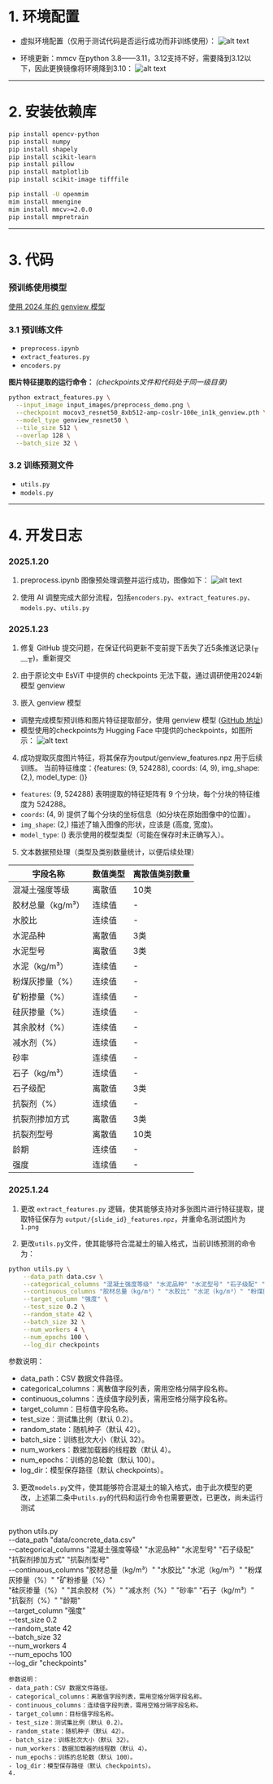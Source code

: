 # 1. 环境配置

- 虚拟环境配置（仅用于测试代码是否运行成功而非训练使用）：
![alt text](mdImage/env_run.png)

- 环境更新：mmcv 在python 3.8——3.11，3.12支持不好，需要降到3.12以下，因此更换镜像将环境降到3.10：
  ![alt text](mdImage/env_run2.png)

---

# 2. 安装依赖库
```bash
pip install opencv-python
pip install numpy
pip install shapely
pip install scikit-learn
pip install pillow
pip install matplotlib
pip install scikit-image tifffile

pip install -U openmim
mim install mmengine
mim install mmcv>=2.0.0
pip install mmpretrain
```

---

# 3. 代码

### 预训练使用模型
[使用 2024 年的 genview 模型](https://huggingface.co/Xiaojie0903/genview_pretrained_models/tree/main)


### 3.1 预训练文件
- `preprocess.ipynb`
- `extract_features.py`
- `encoders.py`

**图片特征提取的运行命令：**
  *(checkpoints文件和代码处于同一级目录)*
```bash
python extract_features.py \
  --input_image input_images/preprocess_demo.png \
  --checkpoint mocov3_resnet50_8xb512-amp-coslr-100e_in1k_genview.pth \
  --model_type genview_resnet50 \
  --tile_size 512 \
  --overlap 128 \
  --batch_size 32 \
```

### 3.2 训练预测文件
- `utils.py`
- `models.py`

---

# 4. 开发日志

### 2025.1.20
1. preprocess.ipynb 图像预处理调整并运行成功，图像如下：
![alt text](mdImage/image_preprocess.png)

2. 使用 AI 调整完成大部分流程，包括`encoders.py`、`extract_features.py`、`models.py`、`utils.py`

### 2025.1.23
1. 修复 GitHub 提交问题，在保证代码更新不变前提下丢失了近5条推送记录(╥﹏╥)，重新提交

2. 由于原论文中 EsViT 中提供的 checkpoints 无法下载，通过调研使用2024新模型 genview 

3. 嵌入 genview 模型
  - 调整完成模型预训练和图片特征提取部分，使用 genview 模型 ([GitHub 地址](https://github.com/xiaojieli0903/genview/))
  - 模型使用的checkpoints为 Hugging Face 中提供的checkpoints，如图所示：
    ![alt text](mdImage/checkpoints.png)

4. 成功提取灰度图片特征，将其保存为output/genview_features.npz 用于后续训练。
   当前特征维度：{features: (9, 524288), coords: (4, 9), img_shape: (2,), model_type: ()}
  - `features`: (9, 524288) 表明提取的特征矩阵有 9 个分块，每个分块的特征维度为 524288。
  - `coords`: (4, 9) 提供了每个分块的坐标信息（如分块在原始图像中的位置）。
  - `img_shape`: (2,) 描述了输入图像的形状，应该是 (高度, 宽度)。
  - `model_type`: () 表示使用的模型类型（可能在保存时未正确写入）。
  
5. 文本数据预处理（类型及类别数量统计，以便后续处理）

| 字段名称         | 数值类型        | 离散值类别数量          |
|------------------|---------------|-----------------|
| 混凝土强度等级   | 离散值           | 10类    |
| 胶材总量（kg/m³）| 连续值           | -       |
| 水胶比           | 连续值          | -        |
| 水泥品种         | 离散值          | 3类      |
| 水泥型号         | 离散值          | 3类      |
| 水泥（kg/m³）    | 连续值          | -        |
| 粉煤灰掺量（%）  | 连续值          | -        |
| 矿粉掺量（%）    | 连续值          | -        |
| 硅灰掺量（%）    | 连续值          | -        |
| 其余胶材（%）    | 连续值          | -        |
| 减水剂（%）      | 连续值          | -        |
| 砂率             | 连续值         | -        |
| 石子（kg/m³）    | 连续值          | -        |
| 石子级配         | 离散值          | 3类      |
| 抗裂剂（%）      | 连续值          | -        |
| 抗裂剂掺加方式   | 离散值          | 3类      |
| 抗裂剂型号       | 离散值          | 10类     |
| 龄期             | 连续值          | -        |
| 强度             | 连续值          | -        |

### 2025.1.24
1. 更改 `extract_features.py` 逻辑，使其能够支持对多张图片进行特征提取，提取特征保存为 `output/{slide_id}_features.npz`，并重命名测试图片为 `1.png`

2. 更改`utils.py`文件，使其能够符合混凝土的输入格式，当前训练预测的命令为：
  
  ```bash
  python utils.py \
      --data_path data.csv \
      --categorical_columns "混凝土强度等级" "水泥品种" "水泥型号" "石子级配" "抗裂剂掺加方式" "抗裂剂型号" \
      --continuous_columns "胶材总量（kg/m³）" "水胶比" "水泥（kg/m³）" "粉煤灰掺量（%）" "矿粉掺量（%）" "硅灰掺量（%）" "其余胶材（%）" "减水剂（%）" "砂率" "石子（kg/m³）" "抗裂剂（%）" "龄期" \
      --target_column "强度" \
      --test_size 0.2 \
      --random_state 42 \
      --batch_size 32 \
      --num_workers 4 \
      --num_epochs 100 \
      --log_dir checkpoints
  ```
  参数说明：
  - data_path：CSV 数据文件路径。
  - categorical_columns：离散值字段列表，需用空格分隔字段名称。
  - continuous_columns：连续值字段列表，需用空格分隔字段名称。
  - target_column：目标值字段名称。
  - test_size：测试集比例（默认 0.2）。
  - random_state：随机种子（默认 42）。
  - batch_size：训练批次大小（默认 32）。
  - num_workers：数据加载器的线程数（默认 4）。
  - num_epochs：训练的总轮数（默认 100）。
  - log_dir：模型保存路径（默认 checkpoints）。

3. 更改`models.py`文件，使其能够符合混凝土的输入格式，由于此次模型的更改，上述第二条中`utils.py`的代码和运行命令也需要更改，已更改，尚未运行测试
     ```bash
  python utils.py \
    --data_path "data/concrete_data.csv" \
    --categorical_columns "混凝土强度等级" "水泥品种" "水泥型号" "石子级配" "抗裂剂掺加方式" "抗裂剂型号" \
    --continuous_columns "胶材总量（kg/m³）" "水胶比" "水泥（kg/m³）" "粉煤灰掺量（%）" "矿粉掺量（%）" \
    "硅灰掺量（%）" "其余胶材（%）" "减水剂（%）" "砂率" "石子（kg/m³）" "抗裂剂（%）" "龄期" \
    --target_column "强度" \
    --test_size 0.2 \
    --random_state 42 \
    --batch_size 32 \
    --num_workers 4 \
    --num_epochs 100 \
    --log_dir "checkpoints"
  ```
  参数说明：
  - data_path：CSV 数据文件路径。
  - categorical_columns：离散值字段列表，需用空格分隔字段名称。
  - continuous_columns：连续值字段列表，需用空格分隔字段名称。
  - target_column：目标值字段名称。
  - test_size：测试集比例（默认 0.2）。
  - random_state：随机种子（默认 42）。
  - batch_size：训练批次大小（默认 32）。
  - num_workers：数据加载器的线程数（默认 4）。
  - num_epochs：训练的总轮数（默认 100）。
  - log_dir：模型保存路径（默认 checkpoints）。
4. 